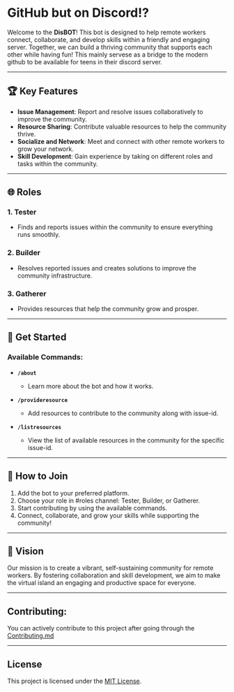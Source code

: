 # GitHub but on Discord!?

Welcome to the **DisBOT**! This bot is designed to help remote workers connect, collaborate, and develop skills within a friendly and engaging server. Together, we can build a thriving community that supports each other while having fun! 
This mainly servese as a bridge to the modern github to be available for teens in their discord server.

---

## 🏆 Key Features

- **Issue Management**: Report and resolve issues collaboratively to improve the community.
- **Resource Sharing**: Contribute valuable resources to help the community thrive.
- **Socialize and Network**: Meet and connect with other remote workers to grow your network.
- **Skill Development**: Gain experience by taking on different roles and tasks within the community.

---

## 🌐 Roles

### 1. **Tester**
- Finds and reports issues within the community to ensure everything runs smoothly.

### 2. **Builder**
- Resolves reported issues and creates solutions to improve the community infrastructure.

### 3. **Gatherer**
- Provides resources that help the community grow and prosper.

---

## 📌 Get Started

### Available Commands:

- **`/about`**
  - Learn more about the bot and how it works.

- **`/provideresource`**
  - Add resources to contribute to the community along with issue-id.

- **`/listresources`**
  - View the list of available resources in the community for the specific issue-id.
---

## 🤝 How to Join
1. Add the bot to your preferred platform.
2. Choose your role in #roles channel: Tester, Builder, or Gatherer.
3. Start contributing by using the available commands.
4. Connect, collaborate, and grow your skills while supporting the community!
---
## 🎯 Vision

Our mission is to create a vibrant, self-sustaining community for remote workers. By fostering collaboration and skill development, we aim to make the virtual island an engaging and productive space for everyone.

---

## Contributing: 
You can actively contribute to this project after going through the [Contributing.md](Contributing.md)

---

## License
This project is licensed under the [MIT License](LICENSE).
